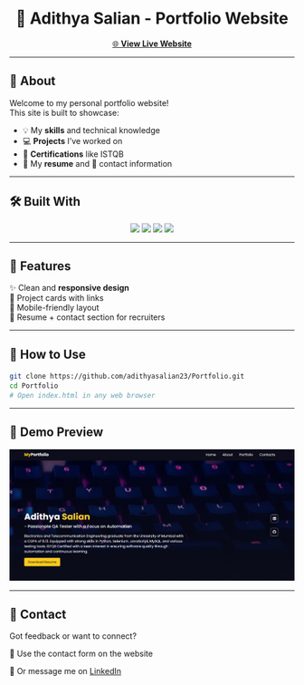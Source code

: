 <h1 align="center">💼 Adithya Salian - Portfolio Website</h1>

<p align="center">
  <a href="https://adithyasalian23.github.io/Portfolio" target="_blank">
    🌐 <strong>View Live Website</strong>
  </a>
</p>

---

## 📌 About

Welcome to my personal portfolio website!  
This site is built to showcase:

- 💡 My **skills** and technical knowledge  
- 💻 **Projects** I’ve worked on  
- 📜 **Certifications** like ISTQB  
- 📄 My **resume** and 🤝 contact information  

---

## 🛠️ Built With

<p align="center">
  <img src="https://img.shields.io/badge/HTML5-E34F26?style=flat&logo=html5&logoColor=white" />
  <img src="https://img.shields.io/badge/CSS3-1572B6?style=flat&logo=css3&logoColor=white" />
  <img src="https://img.shields.io/badge/JavaScript-F7DF1E?style=flat&logo=javascript&logoColor=black" />
  <img src="https://img.shields.io/badge/GitHub%20Pages-121013?style=flat&logo=github&logoColor=white" />
</p>

---

## 📂 Features

✨ Clean and **responsive design**  
📌 Project cards with links  
📱 Mobile-friendly layout  
📄 Resume + contact section for recruiters

---

## 🚀 How to Use

```bash
git clone https://github.com/adithyasalian23/Portfolio.git
cd Portfolio
# Open index.html in any web browser
```

---

## 📸 Demo Preview
![Portfolio Screenshot](Screenshot%20(732).png)

---

## 📧 Contact
Got feedback or want to connect?

📮 Use the contact form on the website

🔗 Or message me on [LinkedIn](https://www.linkedin.com/in/adithyasalian/)
